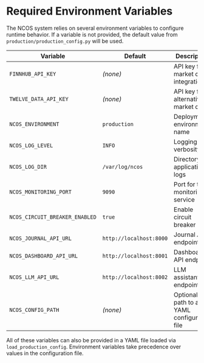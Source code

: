 # Required Environment Variables

The NCOS system relies on several environment variables to configure runtime behavior.
If a variable is not provided, the default value from `production/production_config.py` will be used.

| Variable | Default | Description |
|----------|---------|-------------|
| `FINNHUB_API_KEY` | *(none)* | API key for market data integration |
| `TWELVE_DATA_API_KEY` | *(none)* | API key for alternative market data |
| `NCOS_ENVIRONMENT` | `production` | Deployment environment name |
| `NCOS_LOG_LEVEL` | `INFO` | Logging verbosity |
| `NCOS_LOG_DIR` | `/var/log/ncos` | Directory for application logs |
| `NCOS_MONITORING_PORT` | `9090` | Port for the monitoring service |
| `NCOS_CIRCUIT_BREAKER_ENABLED` | `true` | Enable circuit breaker logic |
| `NCOS_JOURNAL_API_URL` | `http://localhost:8000` | Journal API endpoint |
| `NCOS_DASHBOARD_API_URL` | `http://localhost:8001` | Dashboard API endpoint |
| `NCOS_LLM_API_URL` | `http://localhost:8002` | LLM assistant endpoint |
| `NCOS_CONFIG_PATH` | *(none)* | Optional path to a YAML configuration file |

All of these variables can also be provided in a YAML file loaded via
`load_production_config`. Environment variables take precedence over values
in the configuration file.
